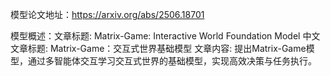 模型论文地址：https://arxiv.org/abs/2506.18701

模型概述：文章标题: Matrix-Game: Interactive World Foundation Model
中文文章标题: Matrix-Game：交互式世界基础模型
文章内容: 提出Matrix-Game模型，通过多智能体交互学习交互式世界的基础模型，实现高效决策与任务执行。
